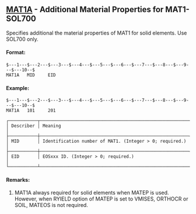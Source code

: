 ## [MAT1A](https://help.hexagonmi.com/bundle/MSC_Nastran_2022.4/page/Nastran_Combined_Book/qrg/bulkmno/TOC.MAT1A.xhtml) - Additional Material Properties for MAT1- SOL700

Specifies additional the material properties of MAT1 for solid elements. Use SOL700 only.

#### Format:

```nastran
$---1---$---2---$---3---$---4---$---5---$---6---$---7---$---8---$---9---$---10--$
MAT1A   MID     EID                                                             
```
#### Example:

```nastran
$---1---$---2---$---3---$---4---$---5---$---6---$---7---$---8---$---9---$---10--$
MAT1A   101     201                                                             
```
```text
┌───────────┬─────────────────────────────────────────────────────────┐
│ Describer │ Meaning                                                 │
├───────────┼─────────────────────────────────────────────────────────┤
│ MID       │ Identification number of MAT1. (Integer > 0; required.) │
├───────────┼─────────────────────────────────────────────────────────┤
│ EID       │ EOSxxx ID. (Integer > 0; required.)                     │
└───────────┴─────────────────────────────────────────────────────────┘
```
#### Remarks:

1. MAT1A always required for solid elements when MATEP is used. However, when RYIELD option of MATEP is set to VMISES, ORTHOCR or SOIL, MATEOS is not required.

